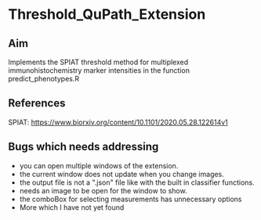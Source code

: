 # Threshold_QuPath_Extension  


## Aim
Implements the SPIAT threshold method for multiplexed immunohistochemistry marker intensities in the function predict_phenotypes.R


## References
SPIAT: https://www.biorxiv.org/content/10.1101/2020.05.28.122614v1

## Bugs which needs addressing
- you can open multiple windows of the extension.   
- the current window does not update when you change images.  
- the output file is not a ".json" file like with the built in classifier functions.   
- needs an image to be open for the window to show.   
- the comboBox for selecting measurements has unnecessary options
- More which I have not yet found
